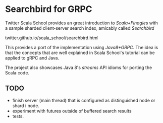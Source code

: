 # Searchbird for GRPC

Twitter Scala School provides an great introduction to *Scala+Finagle*s with a sample sharded client-server search index, amicably called _Searchbird_

twitter.github.io/scala_school/searchbird.html

This provides a port of the implementation using *Java8+GRPC*. The idea is that the concepts that are well explained in Scala School's tutorial can be applied
to gRPC and Java.

The project also showcases Java 8's *streams* API idioms for porting the Scala code.

## TODO

* finish server (main thread) that is configured as distinguished node or shard i node.
* experiment with futures outside of buffered search results
* tests.
